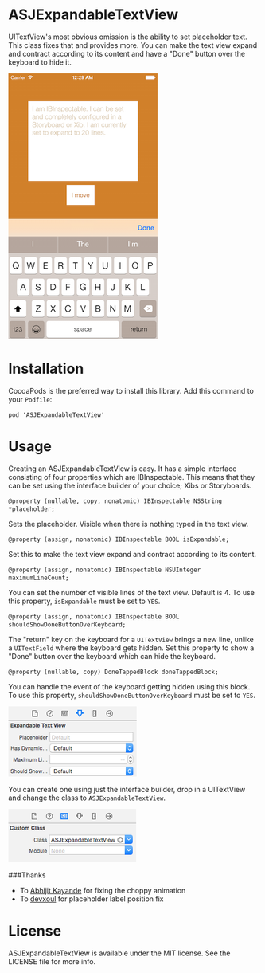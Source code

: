 # ASJExpandableTextView

UITextView's most obvious omission is the ability to set placeholder text. This class fixes that and provides more. You can make the text view expand and contract according to its content and have a "Done" button over the keyboard to hide it.

![alt tag](Images/Screenshot.png)

# Installation

CocoaPods is the preferred way to install this library. Add this command to your `Podfile`:

```
pod 'ASJExpandableTextView'
```

# Usage

Creating an ASJExpandableTextView is easy. It has a simple interface consisting of four properties which are IBInspectable. This means that they can be set using the interface builder of your choice; Xibs or Storyboards.

```
@property (nullable, copy, nonatomic) IBInspectable NSString *placeholder;
```
Sets the placeholder. Visible when there is nothing typed in the text view.

```
@property (assign, nonatomic) IBInspectable BOOL isExpandable;
```
Set this to make the text view expand and contract according to its content.

```
@property (assign, nonatomic) IBInspectable NSUInteger maximumLineCount;
```
You can set the number of visible lines of the text view. Default is 4. To use this property, `isExpandable` must be set to `YES`.

```
@property (assign, nonatomic) IBInspectable BOOL shouldShowDoneButtonOverKeyboard;
```
The "return" key on the keyboard for a `UITextView` brings a new line, unlike a `UITextField` where the keyboard gets hidden. Set this property to show a "Done" button over the keyboard which can hide the keyboard.

```
@property (nullable, copy) DoneTappedBlock doneTappedBlock;
```
You can handle the event of the keyboard getting hidden using this block. To use this property, `shouldShowDoneButtonOverKeyboard` must be set to `YES`.

![alt tag](Images/IBInspectable.png)

You can create one using just the interface builder, drop in a UITextView and change the class to `ASJExpandableTextView`.

![alt tag](Images/CustomClass.png)

###Thanks

- To [Abhijit Kayande](https://github.com/Abhijit-Kayande) for fixing the choppy animation
- To [devxoul](https://github.com/devxoul/UITextView-Placeholder) for placeholder label position fix

# License

ASJExpandableTextView is available under the MIT license. See the LICENSE file for more info.
